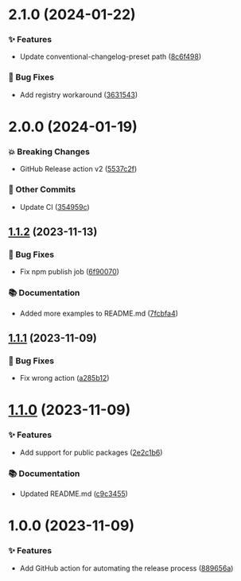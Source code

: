# 2.1.0 (2024-01-22)



### ✨ Features

* Update conventional-changelog-preset path ([8c6f498](https://github.com/localazy/release/commit/8c6f498))


### 🐛 Bug Fixes

* Add registry workaround ([3631543](https://github.com/localazy/release/commit/3631543))

# 2.0.0 (2024-01-19)



### 💥 Breaking Changes

* GitHub Release action v2 ([5537c2f](https://github.com/localazy/release/commit/5537c2f))


### 🧰 Other Commits

* Update CI ([354959c](https://github.com/localazy/release/commit/354959c))

## [1.1.2](https://github.com/localazy/release/compare/1.1.1...1.1.2) (2023-11-13)

### 🐛 Bug Fixes

* Fix npm publish job ([6f90070](https://github.com/localazy/release/commit/6f90070))


### 📚 Documentation

* Added more examples to README.md ([7fcbfa4](https://github.com/localazy/release/commit/7fcbfa4))

## [1.1.1](https://github.com/localazy/release/compare/1.1.0...1.1.1) (2023-11-09)

### 🐛 Bug Fixes

* Fix wrong action ([a285b12](https://github.com/localazy/release/commit/a285b12))

# [1.1.0](https://github.com/localazy/release/compare/1.0.0...1.1.0) (2023-11-09)

### ✨ Features

* Add support for public packages ([2e2c1b6](https://github.com/localazy/release/commit/2e2c1b6))


### 📚 Documentation

* Updated README.md ([c9c3455](https://github.com/localazy/release/commit/c9c3455))

# 1.0.0 (2023-11-09)

### ✨ Features

* Add GitHub action for automating the release process ([889656a](https://github.com/localazy/release/commit/889656a))

